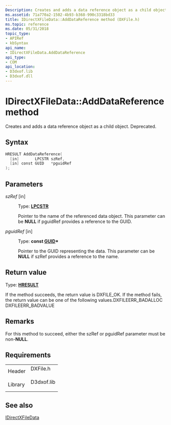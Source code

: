 ```yaml
---
Description: Creates and adds a data reference object as a child object. Deprecated.
ms.assetid: 71a770a2-1502-4b93-b368-990c3318bd33
title: IDirectXFileData::AddDataReference method (DXFile.h)
ms.topic: reference
ms.date: 05/31/2018
topic_type: 
- APIRef
- kbSyntax
api_name: 
- IDirectXFileData.AddDataReference
api_type: 
- COM
api_location: 
- D3dxof.lib
- D3dxof.dll
---
```


# IDirectXFileData::AddDataReference method

Creates and adds a data reference object as a child object. Deprecated.

## Syntax


```C++
HRESULT AddDataReference(
  [in]       LPCSTR szRef,
  [in] const GUID   *pguidRef
);
```



## Parameters

<dl> <dt>

*szRef* \[in\]
</dt> <dd>

Type: **[**LPCSTR**](https://msdn.microsoft.com/library/Aa383751(v=VS.85).aspx)**

Pointer to the name of the referenced data object. This parameter can be **NULL** if pguidRef provides a reference to the GUID.

</dd> <dt>

*pguidRef* \[in\]
</dt> <dd>

Type: **const [**GUID**](guid.md)\***

Pointer to the GUID representing the data. This parameter can be **NULL** if szRef provides a reference to the name.

</dd> </dl>

## Return value

Type: **[**HRESULT**](https://msdn.microsoft.com/library/Bb401631(v=MSDN.10).aspx)**

If the method succeeds, the return value is DXFILE\_OK. If the method fails, the return value can be one of the following values.DXFILEERR\_BADALLOC DXFILEERR\_BADVALUE

## Remarks

For this method to succeed, either the szRef or pguidRef parameter must be non-**NULL**.

## Requirements



|                    |                                                                                       |
|--------------------|---------------------------------------------------------------------------------------|
| Header<br/>  | <dl> <dt>DXFile.h</dt> </dl>   |
| Library<br/> | <dl> <dt>D3dxof.lib</dt> </dl> |



## See also

<dl> <dt>

[IDirectXFileData](idirectxfiledata.md)
</dt> </dl>

 

 




